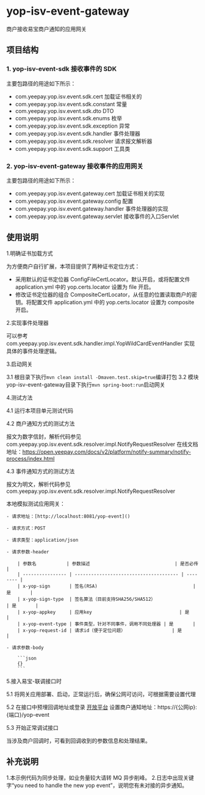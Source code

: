 # yop-isv-event-gateway

商户接收易宝商户通知的应用网关

## 项目结构

### 1. yop-isv-event-sdk 接收事件的 SDK

主要包路径的用途如下所示：

* com.yeepay.yop.isv.event.sdk.cert      加载证书相关的
* com.yeepay.yop.isv.event.sdk.constant  常量
* com.yeepay.yop.isv.event.sdk.dto       DTO
* com.yeepay.yop.isv.event.sdk.enums     枚举
* com.yeepay.yop.isv.event.sdk.exception 异常
* com.yeepay.yop.isv.event.sdk.handler   事件处理器
* com.yeepay.yop.isv.event.sdk.resolver  请求报文解析器
* com.yeepay.yop.isv.event.sdk.support   工具类

### 2. yop-isv-event-gateway 接收事件的应用网关

主要包路径的用途如下所示：

* com.yeepay.yop.isv.event.gateway.cert    加载证书相关的实现
* com.yeepay.yop.isv.event.gateway.config  配置
* com.yeepay.yop.isv.event.gateway.handler 事件处理器的实现
* com.yeepay.yop.isv.event.gateway.servlet 接收事件的入口Servlet

## 使用说明

1.明确证书加载方式

为方便商户自行扩展，本项目提供了两种证书定位方式：

* 采用默认的证书定位器 ConfigFileCertLocator。默认开启，或将配置文件 application.yml 中的 yop.certs.locator 设置为 file 开启。
* 修改证书定位器的组合 CompositeCertLocator，从任意的位置读取商户的密钥。将配置文件 application.yml 中的 yop.certs.locator 设置为 composite 开启。

2.实现事件处理器 

可以参考 com.yeepay.yop.isv.event.sdk.handler.impl.YopWildCardEventHandler 实现具体的事件处理逻辑。

3.启动网关

3.1 根目录下执行`mvn clean install -Dmaven.test.skip=true`编译打包
3.2 模块yop-isv-event-gateway目录下执行`mvn spring-boot:run`启动网关

4.测试方法

4.1 运行本项目单元测试代码

4.2 商户通知方式的测试方法

报文为数字信封，解析代码参见 com.yeepay.yop.isv.event.sdk.resolver.impl.NotifyRequestResolver
在线文档地址：https://open.yeepay.com/docs/v2/platform/notify-summary/notify-process/index.html

4.3 事件通知方式的测试方法

报文为明文，解析代码参见 com.yeepay.yop.isv.event.sdk.resolver.impl.NotifyRequestResolver

本地模拟测试应用网关：

    - 请求地址：[http://localhost:8081/yop-event]()

    - 请求方式：POST

    - 请求类型：application/json

    - 请求参数-header

        | 参数名           | 参数描述                               | 是否必传 |
        | ---------------- | -------------------------------------- | -------- |
        | x-yop-sign       | 签名(RSA)                                   | 是       |
        | x-yop-sign-type  | 签名算法（目前支持SHA256/SHA512）                               | 是       |
        | x-yop-appkey     | 应用key                                | 是       |
        | x-yop-event-type | 事件类型，针对不同事件，调用不同处理器 | 是       |
        | x-yop-request-id | 请求id（便于定位问题）                 | 是       |

    - 请求参数-body

        ```json
        {}
        ```

5.接入易宝-联调接口时

5.1 将网关应用部署、启动，正常运行后，确保公网可访问，可根据需要设置代理

5.2 在接口中预埋回调地址或登录 [开放平台](https://open.yeepay.com/) 设置商户通知地址：https://{公网ip}:{端口}/yop-event

5.3 开始正常调试接口

当涉及商户回调时，可看到回调收到的参数信息和处理结果。
    
## 补充说明

1.本示例代码为同步处理，如业务量较大请转 MQ 异步削峰。
2.日志中出现关键字“you need to handle the new yop event”，说明您有未对接的异步通知。
